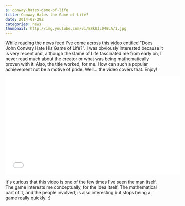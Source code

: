 ```yaml
---
s: conway-hates-game-of-life
title: Conway Hates the Game of Life?
date: 2014-08-29Z
categories: news
thumbnail: http://img.youtube.com/vi/E8kUJL04ELA/1.jpg
---
```


While reading the news feed I've come across this video entitled "Does John
Conway Hate His Game of Life?". I was obviously interested because it is very
recent and, although the Game of Life fascinated me from early on, I never read
much about the creator or what was being mathematically proven with it. Also,
the title worked, for me. How can such a popular achievement not be a motive of
pride. Well... the video covers that. Enjoy!

<iframe width="560" height="315" src="//www.youtube-nocookie.com/embed/E8kUJL04ELA" frameborder="0" allowfullscreen></iframe>

It's curious that this video is one of the few times I've seen the man
itself. The game interests me conceptually, for the idea itself. The
mathematical part of it, and the people involved, is also interesting but stops
being a game really quickly. :)

